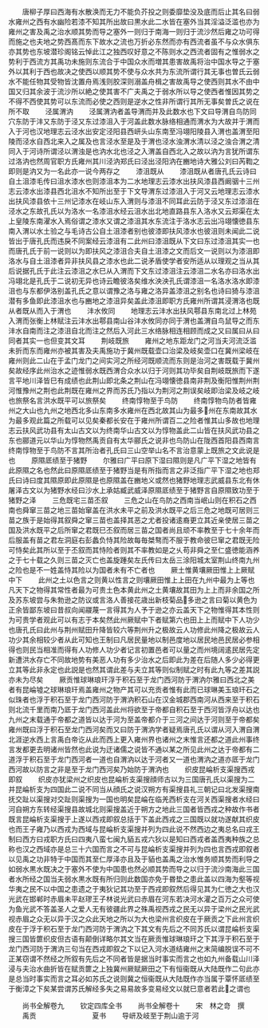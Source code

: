 <!-- { "loadSidebar": true } -->
　　唐柳子厚曰西海有水散涣而无力不能负芥投之则委靡垫没及底而后止其名曰弱水雍州之西有水幽险若漆不知其所出故曰黒水此二水皆在塞外当其淫溢泛滥也亦为雍州之害及禹之治水顺其势而导之塞外一则归于南海一则归于流沙然后雍之功可得而施之也夫地之势西髙而东下故水之流也万折必东然而亦有西流者虽不与众水俱东亦其势也东坡潜珍阁铭云悼此江之独西叹好意之不陈则水之西流者固有之惟弱水之势利于西流方其禹功未施则东流合于中国众水而増其患害故禹将治中国水导之于塞外以其利于西也故决之使西以顺其势不使与众水共为东流所谓行其无事也曽氏云弱水不能任物其受物皆沈置舟焉浅则胶深则溺盖舟楫之害故禹导之使西则其水不由中国又归其余波于流沙所以絶之使其害不广夫禹之于弱水所以导之使西者惟因其势之不得不西使其势可以东流而必使之西则是逆水之性非所谓行其所无事矣曽氏之说在所不取
　　泾属渭汭
　　泾属渭汭者盖导渭而并及此数水也下文曰导渭自鸟防同穴东防于沣又东防于泾又东过漆沮入于河盖此数水脉络相通而渭水为大故并于渭而入于河也汉地理志云泾水出安定泾阳县西岍头山东南至冯翊阳陵县入渭也盖渭至阳陵而泾水自西北来入之属及也言泾水至是及于渭也泾水浊渭水清以泾之浊合渭之清同入于河诗所谓泾以渭浊是也汭水北也泾之入渭盖自西北入之故以汭为言犹所谓东过洛汭也然周官职方氏雍州其川泾汭郑氏曰泾出泾阳汭在豳地诗大雅公刘曰芮鞫之即则是汭又为一名此亦一说今两存之
　　漆沮既从
　　漆沮既从者唐孔氏云诗曰自土沮漆毛传曰沮水漆水也则漆沮本为二水地理志云漆水出扶风漆县西阚骃十三州志云漆水出漆县西北沮水不知所出至于下文导渭东过漆沮入于河又云地理志云漆水出扶风漆县依十三州记漆水在岐山东入渭则与漆沮不同耳此云防于泾又东过漆沮在泾水之东故孔氏以为洛水一名漆沮水经云沮水出北地直路县东入洛水又云郑渠在太上皇陵东南濯水入焉俗谓之漆水又谓之漆沮其水东流注于洛水志云出冯翊懐徳县东南入渭以水土验之与毛诗古公自土沮漆者别也彼漆即扶风漆水也彼沮则未闻此二说皆出于唐孔氏而违戾不同案经云漆沮有二此州曰漆沮既从下文曰东过漆沮其实一也而唐孔氏于前一说则以为即扶风之漆沮合夫自土沮漆之文而后文一说则以为漆沮即洛水与自土沮漆者异非扶风县之漆水也此二说矛盾使学者安所适从以理观之当从其后说据孔氏于此注云漆沮之水巳从入渭而下文东过漆沮注云漆沮二水名亦曰洛水出冯翊北是孔氏于二说初无异也诗云瞻彼洛矣维水泱泱孔氏谓漆沮一名洛水洛水即漆沮也与东都伊洛别盖孔氏之意以谓豫之洛与雍之洛异盖漆沮之别名也诗曰猗与漆沮潜有多鱼即此漆沮水也与豳地之漆沮异矣盖此漆沮即职方氏雍州所谓其浸渭洛也既从者既从而入于渭也
　　沣水攸同
　　地理志云沣水出扶风鄠县东南北过上林苑入渭而张衡上林赋注云沣水出鄠县南山谷沣水攸同亦同于渭也盖渭自鸟鼠导之而东沣水自南而注之漆沮自北而注之然后入河此三水络脉相连相顾而成之又曰属曰从曰同者其实一也但变其文耳
　　荆岐既旅
　　雍州之地东距龙门之河当夫河流泛滥未折而东而雍州亦被其害及夫禹施功于冀州既载壶口治梁及岐矣壶口在冀州梁岐在雍州则此二山在于孟门龙门之间实河之所经河既顺流而东则是治河之害既载于冀州矣故经序此州治水之迹惟弱水既西渭合众水以归于河则其功毕矣自荆岐既旅而下遂言平地川泽皆巳有成绩也此荆山即北条之荆山在冯翊懐徳县南非荆及衡阳惟荆州荆河惟豫州之荆也此荆既在雍州之界而苏氏乃指以为荆河之荆误矣岐即治梁及岐之岐也旅祭名言洪水既平可以旅祭矣
　　终南惇物至于鸟防
　　终南惇物鸟防者皆雍州之大山也九州之地西北多山东南多水雍州在西北故其山为最多州在东南故其水为最多观此篇之所载可以见矣秦都长安在于雍州所谓百二之险者惟其山多故也地理志云扶风武功县有太山古文以为终南华山古文以为惇物盖此二山皆在扶风武功县之东也郦道元以华山为惇物然禹贡自有太华郦氏之说非也鸟防山在陇西首阳县西南言终南惇物至于鸟防不言其所治者孔氏曰三山空举山名不言治意蒙上既旅之文此说是也
　　原隰厎绩至于猪野
　　尔雅曰广平曰原下湿曰隰则是凡广平下湿之地皆有此原隰之名也然此曰原隰厎绩至于猪野当是有所指而言之非泛指广平下湿之地也郑氏曰诗曰度其隰原即此原隰是也原隰盖在豳地义或然也猪野地理志武威县东北有休屠泽古文以为猪野水经曰沙水上承姑臧武威泽原隰厎绩至于猪野言自原隰致功至于猪野之泽
　　三危既宅三苗丕叙
　　三危之山在鸟防之西南当岷山则在积石之西南也舜窜三苗之地三苗始窜盖在洪水未平之前及洪水既平之后三危之地既可居则三苗之族于是始得其叙舜之窜三苗也盖择其恶之尤者投诸逺裔更立其近亲使居三苗之国及洪水既平之后所窜之君既巳丕叙而居三苗之国者尚且顽不率教至于七十余年而后服盖有苗之君左洞庭右彭蠡负恃其险故每毎桀骜而不服于教命彼巳窜之君既无险可恃矣此其所以至于丕叙而其恃险者则其不率教如是之乆苟非舜之至仁盛徳能涵养之于七十载之久则三苗之灭亡也盖旋踵矣左氏传曰太岳三涂阳城太室荆山终南九州之险也是不一姓盖恃其险以为国者未有不亡者也
　　厥土惟黄壤厥田惟上上厥赋中下
　　此州之土以色言之则黄以性言之则壤厥田惟上上田在九州中最为上等也凡天下之物得其常性者最为可贵土色本黄此州之土黄壤故其田为上上而非余国之所及苏东坡尝与朱勃逊之防议或言洛人善接花歳出新枝菊品多逊之言曰菊以黄色为正余皆鄙东坡曰昔叔向闻鬷蔑一言得其为人予于逊之亦云盖天下之物惟得其本性则为可贵学者观此可以有志于本矣然此州厥赋中下者赋第六也田上上而赋中下人功少也唐孔氏曰此州与荆州赋田升降皆较六等荆州升之极故云人功修此州降之极故云人功少其余相较少者从此可知也王制曰凡居民量地以制邑度地以居民地邑民居必参相得也则民当相准而得有人功修人功少者记言初置邑者可以量之而州境阔逺民居先定新遭洪水存亡不同故地势有美恶人功有多少治水之后即此为差在后随人多少必得更立其等此非永定也此説是也然其谓此差与夫立其等则似制赋之时有此九等之差其説亦未为尽矣
　　厥贡惟球琳琅玕浮于积石至于龙门西河防于渭汭尔雅曰西北之美者有昆崘墟之球琳琅玕焉盖雍州之物产其可以充贡者惟有此而已球琳美玉琅玕石之似珠者也浮于积石至于龙门西河防于渭汭积石山在汉金城郡西南河从西来至于积石则北流千里而南乃厎于龙门西河盖此州将欲至于帝都自积石至于西河皆浮舟以达也九州之末载通于帝都之道皆以达于河为至盖帝都介于三河之间达于河则至于帝都矣雍州既曰浮于积石至龙门西河矣而又曰防于渭汭学者疑焉唐孔氏以谓从河入渭自渭北涯逆水西上言禹白帝讫从此而西上更入雍州界也诸州之末惟言还都之道此州事终言发都更去明诸州皆然也此说为迂诸儒之说皆不通以某之所见此州之达于帝都有二道浮于积石至于龙门西河者一道也自渭汭以达于河者又一道也渭汭之道亦厎于龙门西河故以防言之非是至于龙门西河矣乃始防于渭汭也
　　织皮昆崘析支渠搜西戎即叙
　　织皮亦犹梁州之织皮也昆崘析支渠搜顔师古以为三国唐孔氏以渠搜为二并昆崘析支为四国此二说不同当从顔氏之说汉朔方有渠搜县礼三朝记曰北发渠搜南抚交趾以渠搜对交趾则渠搜为一国也明矣昆崘在临羌西析支在河关西渠搜者水经曰河自朔方东转经渠搜县故城北则渠搜盖近于朔方之地此三国者皆西戎之种故作书者既言昆崘析支渠搜于上遂以西戎即叙总括于下盖此西戎之三国既以就功遂献其织皮也而王子雍乃以西戎为西域与昆崘析支渠搜并列为四此说不然西边之夷总名曰戎王制曰西方曰戎职方氏曰四夷八蛮七闽九貊五戎六狄以是知曰西戎者盖西夷种族之总称也汉之西域亦是总三十六国而言之不可与昆崘析支渠搜并列为四也言西戎即叙者以见禹之功非特于中国而其至仁厚泽亦且及于貊也盖禹之治水惟务顺其势而利导之如弱水黒水既决之于塞外不使为中国患也然必顺其势而导之以归于流沙南海此三国者水所经之国当夫弱水黒水既有所归则此数国亦免于昬垫之患此盖以四海为壑等视华夷之民不以中国之患遗之于夷狄记其功至于西戎即叙然后得见其为仁徳之大也汉光武在邯郸时赤眉未平赵璆王子林说光武曰赤眉在河东若决河水灌之百万之众可使为鱼光武不答盖圣人之爱人无有彼疆此界之殊禹视西戎之民无以异于梁州之民光武视赤眉之众无以异于汉之众此天地之所以为大也梁州言织皮在于厥贡之下此州言织皮在于浮于积石至于龙门西河防于渭汭之下其文有先后之不同苏氏以谓昆崘析支渠搜三国皆篚织皮但古语有颠倒详略尔其文当在厥贡惟球琳琅玕之下其浮于积石至于龙门西河防于渭汭三句当在西戎即叙之下以记入河水道结雍州之末简编脱误不可不正某窃谓不然经之所叙有先后之不同者皆是据当时事实而言之也如九州备载山川泽浸与夫治水曲折皆在赋贡篚之上独冀州厥赋厥田之下有恒衞既从大陆既作二句此亦是总当时事实而言之耳必如苏氏之说则冀之恒衞既从大陆既作亦当属于覃怀厎绩至于衡漳之下矣某尝谓苏氏解经多失之易易故多变易经文以就巳意者若此之谓也









　　尚书全解卷九
　　钦定四库全书
　　尚书全解卷十
　　宋　林之竒　撰
　　禹贡　　　　　　　　夏书
　　导岍及岐至于荆山逾于河
